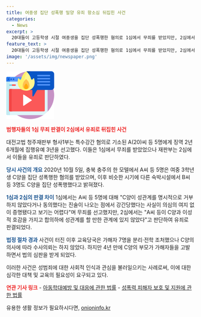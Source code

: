 ```yaml
---
title: 여중생 집단 성폭행 밀양 유죄 항소심 뒤집힌 사건
categories:
  - News
excerpt: >
  20대들이 고등학생 시절 여중생을 집단 성폭행한 혐의로 1심에서 무죄를 받았지만, 2심에서 유죄로 판결받았다. 대전고법은 A등 5명에게 징역 2년 6개월에 집행유예 3년을 선고했고, B등 3명에게는 징역 2년 6개월~징역 4년을 각각 선고했다. 사건이 터진 지 4년 만에 법의 심판을 받게 된 것으로, 사회적 관심과 논란을 불러일으키고 있다.
feature_text: >
  20대들이 고등학생 시절 여중생을 집단 성폭행한 혐의로 1심에서 무죄를 받았지만, 2심에서 유죄로 판결받았다. 대전고법은 A등 5명에게 징역 2년 6개월에 집행유예 3년을 선고했고, B등 3명에게는 징역 2년 6개월~징역 4년을 각각 선고했다. 사건이 터진 지 4년 만에 법의 심판을 받게 된 것으로, 사회적 관심과 논란을 불러일으키고 있다.
image: '/assets/img/newspaper.png'
---
```


<p><img src="/assets/img/news.png" alt="rentncar 속보" /></p>

<p><b><span style="color: #ee2323;">범행자들의 1심 무죄 판결이 2심에서 유죄로 뒤집힌 사건</span></b></p>

<p>대전고법 청주재판부 형사1부는 특수강간 혐의로 기소된 A(20)씨 등 5명에게 징역 2년 6개월에 집행유예 3년을 선고했다. 이들은 1심에서 무죄를 받았었으나 재판부는 2심에서 이들을 유죄로 판단하였다.</p>

<p><b><span style="color: #1a5490;">당시 사건의 개요</span></b>
2020년 10월 5일, 충북 충주의 한 모텔에서 A씨 등 5명은 여중 3학년생 C양을 집단 성폭행한 혐의를 받았으며, 이후 비슷한 시기에 다른 숙박시설에서 B씨 등 3명도 C양을 집단 성폭행했다고 밝혀졌다.</p>

<p><b><span style="color: #1a5490;">1심과 2심의 판결 차이</span></b>
1심에서는 A씨 등 5명에 대해 "C양이 성관계를 명시적으로 거부하지 않았다거나 동의했다는 진술이 나오는 점에서 강간당했다는 사실이 의심의 여지 없이 증명됐다고 보기는 어렵다"며 무죄를 선고했지만, 2심에서는 "A씨 등이 C양과 이성적 호감을 가지고 합의하에 성관계를 할 만한 관계에 있지 않았다"고 판단하여 유죄로 판결되었다.</p>

<p><b><span style="color: #1a5490;">법정 절차 경과</span></b>
사건이 터진 이후 교육당국은 가해자 7명을 분리·전학 조처했으나 C양의 의사에 따라 수사의뢰는 하지 않았다. 하지만 4년 만에 C양의 부모가 가해자들을 고발하면서 법의 심판을 받게 되었다.</p>

<p>이러한 사건은 성범죄에 대한 사회적 인식과 관심을 불러일으키는 사례로써, 이에 대한 심각한 대책 및 교육의 필요성이 요구되고 있다.</p>

<p><b><span style="color: #ee2323;">연관 기사 링크</span></b>
- <a href="https://www.law.go.kr/%EB%B2%95%EB%A7%8C/%EC%95%84%EB%8F%99%ED%95%99%EB%8C%80%EC%98%88%EB%B0%A9%EB%B0%8F%EB%8C%80%EC%9D%91%EC%97%90%EA%B4%80%ED%95%9C%EB%B2%95%EB%A5%A0">아동학대예방 및 대응에 관한 법률</a>
- <a href="https://www.law.go.kr/%EB%B2%95%EB%A7%8C/%EC%84%B1%ED%8F%AD%EB%A0%A5%ED%94%BC%ED%95%B4%EC%9E%90%EB%B3%B4%ED%98%B8%EB%B0%8F%EC%A7%80%EC%9B%90%EC%97%90%EA%B4%80%ED%95%9C%EB%B2%95%EB%A5%A0">성폭력 피해자 보호 및 지원에 관한 법률</a></p>
유용한 생활 정보가 필요하시다면, <a href="https://onioninfo.kr" rel="dofollow">onioninfo.kr</a>


